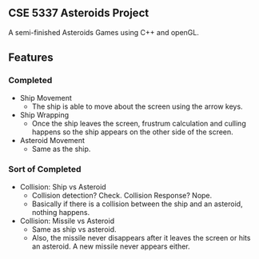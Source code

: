 ## CSE 5337 Asteroids Project
A semi-finished Asteroids Games using C++ and openGL.

## Features
### Completed
- Ship Movement
    - The ship is able to move about the screen using the arrow keys.
- Ship Wrapping
    - Once the ship leaves the screen, frustrum calculation and culling happens so the ship appears on the other side of the screen.
- Asteroid Movement
    - Same as the ship.

### Sort of Completed
- Collision: Ship vs Asteroid
    - Collision detection? Check.  Collision Response? Nope.
    - Basically if there is a collision between the ship and an asteroid, nothing happens.
- Collision: Missile vs Asteroid
    - Same as ship vs asteroid.
    - Also, the missile never disappears after it leaves the screen or hits an asteroid.  A new missile never appears either.
